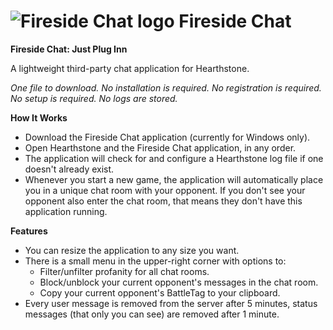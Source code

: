 # ![Fireside Chat logo](https://i.imgur.com/TidmCmO.png) Fireside Chat
**Fireside Chat: Just Plug Inn**

A lightweight third-party chat application for Hearthstone.

*One file to download. No installation is required. No registration is required. No setup is required. No logs are stored.*

**How It Works**

* Download the Fireside Chat application (currently for Windows only).
* Open Hearthstone and the Fireside Chat application, in any order.
* The application will check for and configure a Hearthstone log file if one doesn't already exist.
* Whenever you start a new game, the application will automatically place you in a unique chat room with your opponent. If you don't see your opponent also enter the chat room, that means they don't have this application running.

**Features**

* You can resize the application to any size you want.
* There is a small menu in the upper-right corner with options to:
   * Filter/unfilter profanity for all chat rooms.
   * Block/unblock your current opponent's messages in the chat room.
   * Copy your current opponent's BattleTag to your clipboard.
* Every user message is removed from the server after 5 minutes, status messages (that only you can see) are removed after 1 minute.
